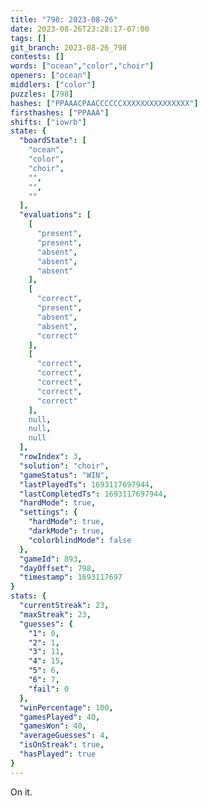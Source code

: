 ```yaml
---
title: "798: 2023-08-26"
date: 2023-08-26T23:28:17-07:00
tags: []
git_branch: 2023-08-26_798
contests: []
words: ["ocean","color","choir"]
openers: ["ocean"]
middlers: ["color"]
puzzles: [798]
hashes: ["PPAAACPAACCCCCCXXXXXXXXXXXXXXX"]
firsthashes: ["PPAAA"]
shifts: ["iowrb"]
state: {
  "boardState": [
    "ocean",
    "color",
    "choir",
    "",
    "",
    ""
  ],
  "evaluations": [
    [
      "present",
      "present",
      "absent",
      "absent",
      "absent"
    ],
    [
      "correct",
      "present",
      "absent",
      "absent",
      "correct"
    ],
    [
      "correct",
      "correct",
      "correct",
      "correct",
      "correct"
    ],
    null,
    null,
    null
  ],
  "rowIndex": 3,
  "solution": "choir",
  "gameStatus": "WIN",
  "lastPlayedTs": 1693117697944,
  "lastCompletedTs": 1693117697944,
  "hardMode": true,
  "settings": {
    "hardMode": true,
    "darkMode": true,
    "colorblindMode": false
  },
  "gameId": 893,
  "dayOffset": 798,
  "timestamp": 1693117697
}
stats: {
  "currentStreak": 23,
  "maxStreak": 23,
  "guesses": {
    "1": 0,
    "2": 1,
    "3": 11,
    "4": 15,
    "5": 6,
    "6": 7,
    "fail": 0
  },
  "winPercentage": 100,
  "gamesPlayed": 40,
  "gamesWon": 40,
  "averageGuesses": 4,
  "isOnStreak": true,
  "hasPlayed": true
}
---
```

<!-- more -->
On it.
